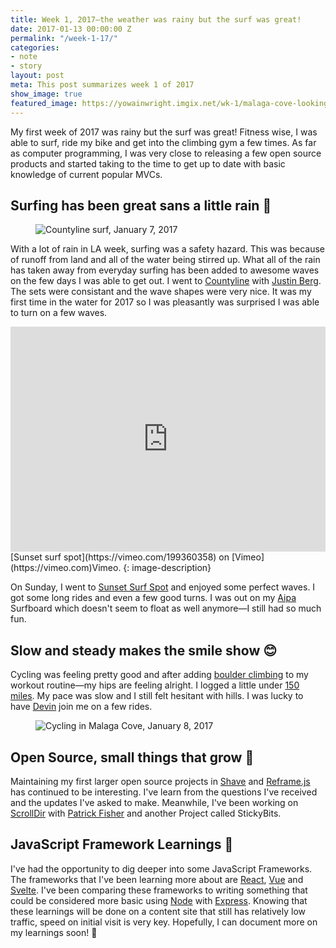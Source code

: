 ```yaml
---
title: Week 1, 2017—the weather was rainy but the surf was great!
date: 2017-01-13 00:00:00 Z
permalink: "/week-1-17/"
categories:
- note
- story
layout: post
meta: This post summarizes week 1 of 2017
show_image: true
featured_image: https://yowainwright.imgix.net/wk-1/malaga-cove-looking.jpg?fit=crop&w=700&auto=format
---
```


My first week of 2017 was rainy but the surf was great! Fitness wise, I was able to surf, ride my bike and get into the climbing gym a few times. As far as computer programming, I was very close to releasing a few open source products and started taking to the time to get up to date with basic knowledge of current popular MVCs. 

## Surfing has been great sans a little rain 🌊 

<figure class="width--content">
  <img src="//yowainwright.imgix.net/wk-1/countyline-surfing.jpg?fit=crop&w=700&h=700&auto=format" alt="Countyline surf, January 7, 2017" />
</figure>

With a lot of rain in LA week, surfing was a safety hazard. This was because of runoff from land and all of the water being stirred up. What all of the rain has taken away from everyday surfing has been added to awesome waves on the few days I was able to get out. I went to [Countyline](http://www.surfline.com/surf-report/county-line-southern-california_4203/) with [Justin Berg](http://justinintime.com/). The sets were consistant and the wave shapes were very nice. It was my first time in the water for 2017 so I was pleasantly was surprised I was able to turn on a few waves. 

<iframe src="https://player.vimeo.com/video/199360358" width="640" height="360" frameborder="0" webkitallowfullscreen mozallowfullscreen allowfullscreen style="display: block; margin-right: auto; margin-left: auto; max-height: 360px; height: 50vw; max-width: 100%;"></iframe>
[Sunset surf spot](https://vimeo.com/199360358) on [Vimeo](https://vimeo.com)Vimeo.
{: image-description}

On Sunday, I went to [Sunset Surf Spot](http://www.surfline.com/surf-report/sunset-beach-southern-california_119813/) and enjoyed some perfect waves. I got some long rides and even a few good turns. I was out on my [Aipa](http://www.benaipa.com/) Surfboard which doesn't seem to float as well anymore—I still had so much fun.

## Slow and steady makes the smile show 😊

Cycling was feeling pretty good and after adding [boulder climbing](https://touchstoneclimbing.com/cliffs-of-id/) to my workout routine—my hips are feeling alright. I logged a little under [150 miles](https://www.strava.com/athletes/722335#interval?interval=201701&interval_type=week&chart_type=miles&year_offset=0). My pace was slow and I still felt hesitant with hills. I was lucky to have [Devin](https://twitter.com/D_fman) join me on a few rides. 

<figure>
  <img src="//yowainwright.imgix.net/wk-1/malaga-cove-cycling.jpg?fit=crop&w=2000&h=1500&auto=format" alt="Cycling in Malaga Cove, January 8, 2017" />
</figure>

## Open Source, small things that grow 🌱

Maintaining my first larger open source projects in [Shave](https://github.com/dollarshaveclub/shave) and [Reframe.js](https://github.com/dollarshaveclub/reframe.js) has continued to be interesting. I've learn from the questions I've received and the updates I've asked to make. Meanwhile, I've been working on [ScrollDir](https://github.com/dollarshaveclub/scrolldir/stargazers) with [Patrick Fisher](https://github.com/pwfisher) and another Project called StickyBits. 

## JavaScript Framework Learnings 🦄

I've had the opportunity to dig deeper into some JavaScript Frameworks. The frameworks that I've been learning more about are [React](https://facebook.github.io/react/), [Vue](https://vuejs.org/) and [Svelte](https://svelte.technology/). I've been comparing these frameworks to writing something that could be considered more basic using [Node](https://nodejs.org/en/) with [Express](http://expressjs.com/). Knowing that these learnings will be done on a content site that still has relatively low traffic, speed on initial visit is very key. Hopefully, I can document more on my learnings soon! 🐥
